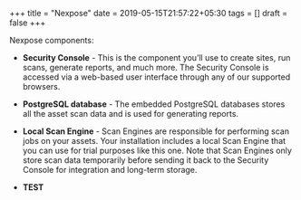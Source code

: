 +++
title = "Nexpose"
date = 2019-05-15T21:57:22+05:30
tags = []
draft = false
+++




Nexpose components:

* **Security Console** - This is the component you’ll use to create sites, run scans, generate reports, and much more. The Security Console is accessed via a web-based user interface through any of our supported browsers.
* **PostgreSQL database** - The embedded PostgreSQL databases stores all the asset scan data and is used for generating reports.
* **Local Scan Engine** - Scan Engines are responsible for performing scan jobs on your assets. Your installation includes a local Scan Engine that you can use for trial purposes like this one. Note that Scan Engines only store scan data temporarily before sending it back to the Security Console for integration and long-term storage.

* **TEST**